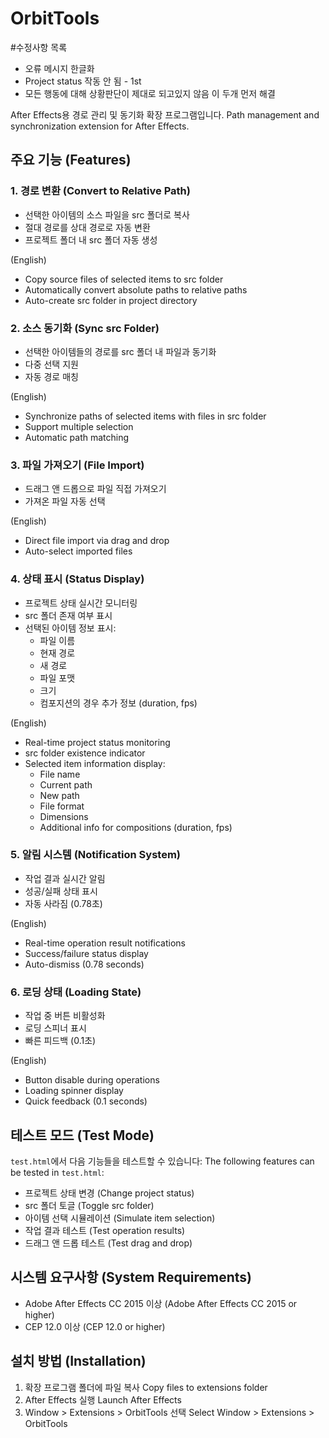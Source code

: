 # OrbitTools

#수정사항 목록
* 오류 메시지 한글화
* Project status 작동 안 됨 - 1st
* 모든 행동에 대해 상황판단이 제대로 되고있지 않음
이 두개 먼저 해결

After Effects용 경로 관리 및 동기화 확장 프로그램입니다.
Path management and synchronization extension for After Effects.

## 주요 기능 (Features)

### 1. 경로 변환 (Convert to Relative Path)
- 선택한 아이템의 소스 파일을 src 폴더로 복사
- 절대 경로를 상대 경로로 자동 변환
- 프로젝트 폴더 내 src 폴더 자동 생성

(English)
- Copy source files of selected items to src folder
- Automatically convert absolute paths to relative paths
- Auto-create src folder in project directory

### 2. 소스 동기화 (Sync src Folder)
- 선택한 아이템들의 경로를 src 폴더 내 파일과 동기화
- 다중 선택 지원
- 자동 경로 매칭

(English)
- Synchronize paths of selected items with files in src folder
- Support multiple selection
- Automatic path matching

### 3. 파일 가져오기 (File Import)
- 드래그 앤 드롭으로 파일 직접 가져오기
- 가져온 파일 자동 선택

(English)
- Direct file import via drag and drop
- Auto-select imported files

### 4. 상태 표시 (Status Display)
- 프로젝트 상태 실시간 모니터링
- src 폴더 존재 여부 표시
- 선택된 아이템 정보 표시:
  - 파일 이름
  - 현재 경로
  - 새 경로
  - 파일 포맷
  - 크기
  - 컴포지션의 경우 추가 정보 (duration, fps)

(English)
- Real-time project status monitoring
- src folder existence indicator
- Selected item information display:
  - File name
  - Current path
  - New path
  - File format
  - Dimensions
  - Additional info for compositions (duration, fps)

### 5. 알림 시스템 (Notification System)
- 작업 결과 실시간 알림
- 성공/실패 상태 표시
- 자동 사라짐 (0.78초)

(English)
- Real-time operation result notifications
- Success/failure status display
- Auto-dismiss (0.78 seconds)

### 6. 로딩 상태 (Loading State)
- 작업 중 버튼 비활성화
- 로딩 스피너 표시
- 빠른 피드백 (0.1초)

(English)
- Button disable during operations
- Loading spinner display
- Quick feedback (0.1 seconds)

## 테스트 모드 (Test Mode)
`test.html`에서 다음 기능들을 테스트할 수 있습니다:
The following features can be tested in `test.html`:

- 프로젝트 상태 변경 (Change project status)
- src 폴더 토글 (Toggle src folder)
- 아이템 선택 시뮬레이션 (Simulate item selection)
- 작업 결과 테스트 (Test operation results)
- 드래그 앤 드롭 테스트 (Test drag and drop)

## 시스템 요구사항 (System Requirements)
- Adobe After Effects CC 2015 이상 (Adobe After Effects CC 2015 or higher)
- CEP 12.0 이상 (CEP 12.0 or higher)

## 설치 방법 (Installation)
1. 확장 프로그램 폴더에 파일 복사
   Copy files to extensions folder
2. After Effects 실행
   Launch After Effects
3. Window > Extensions > OrbitTools 선택
   Select Window > Extensions > OrbitTools